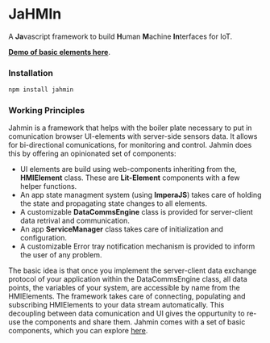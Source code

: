 # JaHMIn
A **Ja**vascript framework to build **H**uman **M**achine **In**terfaces for IoT.

**[Demo of basic elements here](https://js-hmi.github.io/jmn-basic-elements/demo)**.

### Installation 

```js
npm install jahmin
```

### Working Principles

Jahmin is a framework that helps with the boiler plate necessary to put in comunication browser UI-elements 
with server-side sensors data. It allows for bi-directional comunications, for monitoring and control.
Jahmin does this by offering an opinionated set of components:

- UI elements are build using web-components inheriting from the, **HMIElement** class. These are **Lit-Element** components
with a few helper functions. 
- An app state managment system (using **ImperaJS**) takes care of holding the state and propagating state changes to all elements.
- A customizable **DataCommsEngine** class is provided for server-client data retrival and communication. 
- An app **ServiceManager** class takes care of initialization and configuration.
- A customizable Error tray notification mechanism is provided to inform the user of any problem.

The basic idea is that once you implement the server-client data exchange protocol of your application within the DataCommsEngine class,
all data points, the variables of your system, are accessible by name from the HMIElements. The framework takes care of connecting, 
populating and subscribing HMIElements to your data stream automatically. This decoupling between data comunication and UI 
gives the oppurtunity to re-use the components and share them. 
Jahmin comes with a set of basic components, which you can explore [here](https://js-hmi.github.io/jmn-basic-elements/demo).







